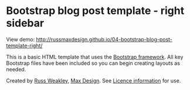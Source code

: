 # Bootstrap blog post template - right sidebar

View demo: http://russmaxdesign.github.io/04-bootstrap-blog-post-template-right/

This is a basic HTML template that uses the [Bootstrap framework](http://getbootstrap.com/). All key Bootstrap files have been included so you can begin creating layouts as needed.

Created by [Russ Weakley](https://twitter.com/russmaxdesign), [Max Design](http://maxdesign.com.au/). See [Licence information](LICENCE) for use.
